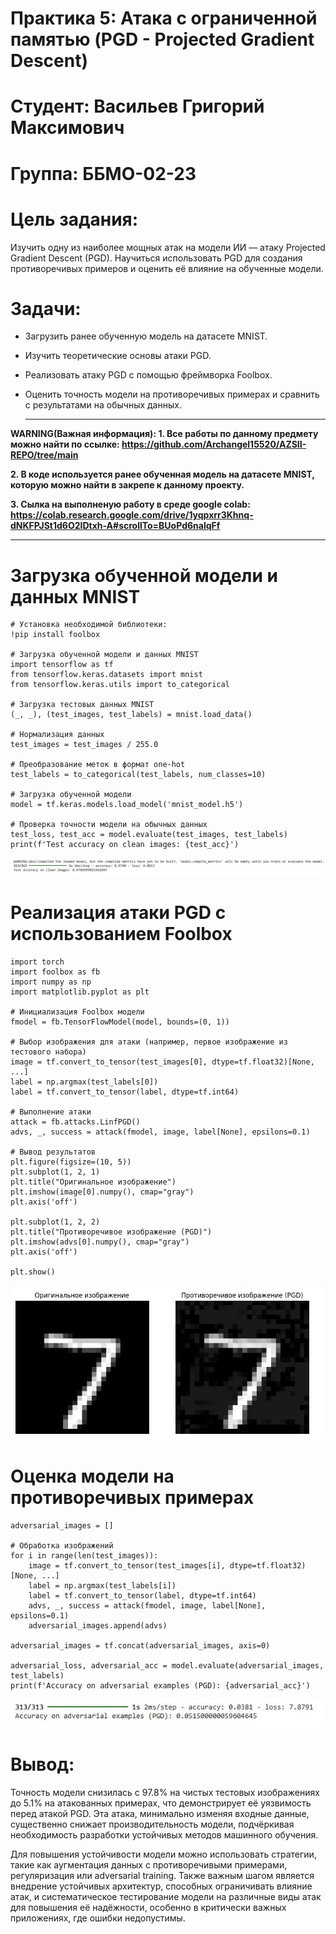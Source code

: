 # Практика 5: Атака с ограниченной памятью (PGD - Projected Gradient Descent)

# Студент: Васильев Григорий Максимович

# Группа: ББМО-02-23

# Цель задания: 

Изучить одну из наиболее мощных атак на модели ИИ — атаку Projected Gradient Descent (PGD). Научиться использовать PGD для создания противоречивых примеров и оценить её влияние на обученные модели.

# Задачи:

* Загрузить ранее обученную модель на датасете MNIST.
* Изучить теоретические основы атаки PGD.
* Реализовать атаку PGD с помощью фреймворка Foolbox.
* Оценить точность модели на противоречивых примерах и сравнить с результатами на обычных данных.

  ---

**WARNING(Важная информация): 1. Все работы по данному предмету можно найти по ссылке: https://github.com/Archangel15520/AZSII-REPO/tree/main**

**2. В коде используется ранее обученная модель на датасете MNIST, которую можно найти в закрепе к данному проекту.**

**3. Сылка на выполненую работу в среде google colab: https://colab.research.google.com/drive/1yqpxrr3Khnq-dNKFPJSt1d6O2IDtxh-A#scrollTo=BUoPd6nalqFf** 

  ---
  
# Загрузка обученной модели и данных MNIST

```
# Установка необходимой библиотеки:
!pip install foolbox

# Загрузка обученной модели и данных MNIST
import tensorflow as tf
from tensorflow.keras.datasets import mnist
from tensorflow.keras.utils import to_categorical

# Загрузка тестовых данных MNIST
(_, _), (test_images, test_labels) = mnist.load_data()

# Нормализация данных
test_images = test_images / 255.0

# Преобразование меток в формат one-hot
test_labels = to_categorical(test_labels, num_classes=10)

# Загрузка обученной модели
model = tf.keras.models.load_model('mnist_model.h5')

# Проверка точности модели на обычных данных
test_loss, test_acc = model.evaluate(test_images, test_labels)
print(f'Test accuracy on clean images: {test_acc}')
```

![image](https://github.com/Archangel15520/azsii5/blob/main/screenshot/1.JPG)

# Реализация атаки PGD с использованием Foolbox

```
import torch
import foolbox as fb
import numpy as np
import matplotlib.pyplot as plt

# Инициализация Foolbox модели
fmodel = fb.TensorFlowModel(model, bounds=(0, 1))

# Выбор изображения для атаки (например, первое изображение из тестового набора)
image = tf.convert_to_tensor(test_images[0], dtype=tf.float32)[None, ...]
label = np.argmax(test_labels[0])
label = tf.convert_to_tensor(label, dtype=tf.int64)

# Выполнение атаки
attack = fb.attacks.LinfPGD()
advs, _, success = attack(fmodel, image, label[None], epsilons=0.1)

# Вывод результатов
plt.figure(figsize=(10, 5))
plt.subplot(1, 2, 1)
plt.title("Оригинальное изображение")
plt.imshow(image[0].numpy(), cmap="gray")
plt.axis('off')

plt.subplot(1, 2, 2)
plt.title("Противоречивое изображение (PGD)")
plt.imshow(advs[0].numpy(), cmap="gray")
plt.axis('off')

plt.show()
```

![image](https://github.com/Archangel15520/azsii5/blob/main/screenshot/2.JPG)

# Оценка модели на противоречивых примерах

```
adversarial_images = []

# Обработка изображений
for i in range(len(test_images)):
    image = tf.convert_to_tensor(test_images[i], dtype=tf.float32)[None, ...]
    label = np.argmax(test_labels[i])
    label = tf.convert_to_tensor(label, dtype=tf.int64)
    advs, _, success = attack(fmodel, image, label[None], epsilons=0.1)
    adversarial_images.append(advs)

adversarial_images = tf.concat(adversarial_images, axis=0)

adversarial_loss, adversarial_acc = model.evaluate(adversarial_images, test_labels)
print(f'Accuracy on adversarial examples (PGD): {adversarial_acc}')
```

![image](https://github.com/Archangel15520/azsii5/blob/main/screenshot/3.JPG)

# Вывод:

Точность модели снизилась с 97.8% на чистых тестовых изображениях до 5.1% на атакованных примерах, что демонстрирует её уязвимость перед атакой PGD. Эта атака, минимально изменяя входные данные, существенно снижает производительность модели, подчёркивая необходимость разработки устойчивых методов машинного обучения.

Для повышения устойчивости модели можно использовать стратегии, такие как аугментация данных с противоречивыми примерами, регуляризация или adversarial training. Также важным шагом является внедрение устойчивых архитектур, способных ограничивать влияние атак, и систематическое тестирование модели на различные виды атак для повышения её надёжности, особенно в критически важных приложениях, где ошибки недопустимы.
